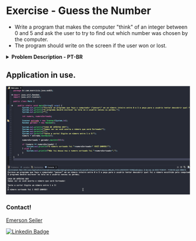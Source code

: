 # Exercise - Guess the Number
- Write a program that makes the computer "think" of an integer between 0 and 5 and ask the user to try to find out which number was chosen by the computer.
- The program should write on the screen if the user won or lost.

<details >
  <summary><b>Problem Description - PT-BR</b></summary>

- Escreva um programa que faça o computador "pensar" em um número inteiro entre 0 e 5 e peça para o usuário tentar descobrir qual foi o número escolhido pelo computador.
- O programa deverá escrever na tela se o usuário venceu ou perdeu.

</details>

## Application in use.

![Gif Exercicio](./img/exercicio.gif)

### Contact!

[Emerson Seiler](https://www.linkedin.com/in/seileremerson/)

[![Linkedin Badge](https://img.shields.io/badge/-seileremerson-blue?style=flat-square&logo=Linkedin&logoColor=white&link=https://www.linkedin.com/in/diogoalvesti/)](https://www.linkedin.com/in/seileremerson/)